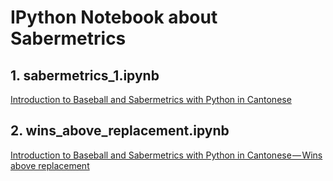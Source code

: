 # IPython Notebook about Sabermetrics

## 1. sabermetrics_1.ipynb
[Introduction to Baseball and Sabermetrics with Python in Cantonese](https://medium.com/@liwaiyin430/python101-%E6%A3%92%E7%90%83%E7%B5%B1%E8%A8%88%E5%85%A5%E9%96%80-%E4%B8%80-b02e0c708494)

## 2. wins_above_replacement.ipynb
[Introduction to Baseball and Sabermetrics with Python in Cantonese — Wins above replacement](https://medium.com/@liwaiyin430)

